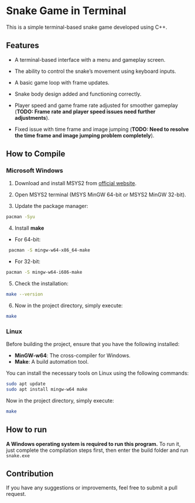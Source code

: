 # Snake Game in Terminal

  

This is a simple terminal-based snake game developed using C++.

  

## Features

  

- A terminal-based interface with a menu and gameplay screen.

- The ability to control the snake’s movement using keyboard inputs.

- A basic game loop with frame updates.

- Snake body design added and functioning correctly.

- Player speed and game frame rate adjusted for smoother gameplay (**TODO: Frame rate and player speed issues need further adjustments**).

- Fixed issue with time frame and image jumping (**TODO: Need to resolve the time frame and image jumping problem completely**).

  

## How to Compile

 ### Microsoft Windows
1. Download and install MSYS2 from [official website](https://www.msys2.org).

2. Open MSYS2 terminal (MSYS MinGW 64-bit or MSYS2 MinGW 32-bit).

3. Update the package manager:

```bash
pacman -Syu
```

4. Install **make**

- For 64-bit:


```bash
 pacman -S mingw-w64-x86_64-make
```

- For 32-bit:

```bash
pacman -S mingw-w64-i686-make
```

5. Check the installation:

```bash
make --version
```

6. Now in the project directory, simply execute:

```bash
make
```
 ### Linux
Before building the project, ensure that you have the following installed:

- **MinGW-w64**: The cross-compiler for Windows.
- **Make**: A build automation tool.

You can install the necessary tools on Linux using the following commands:

```bash
sudo apt update
sudo apt install mingw-w64 make
```
Now in the project directory, simply execute:
```bash
make
```
## How to run

 **A Windows operating system is required to run this program.**
To run it, just complete the compilation steps first, then enter the build folder and run `snake.exe`


## Contribution

If you have any suggestions or improvements, feel free to submit a pull request.
